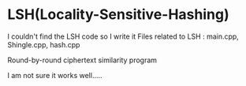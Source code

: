 # LSH(Locality-Sensitive-Hashing)


I couldn't find the LSH code so I write it
Files related to LSH : main.cpp, Shingle.cpp, hash.cpp

Round-by-round ciphertext similarity program

I am not sure it works well.....
